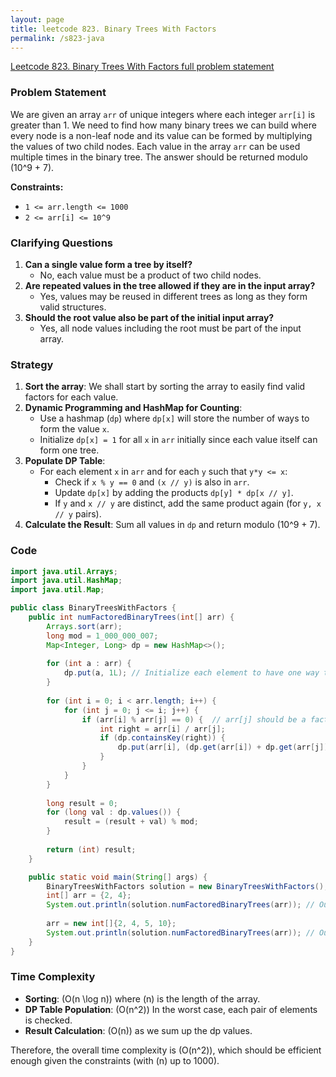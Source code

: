 ```yaml
---
layout: page
title: leetcode 823. Binary Trees With Factors
permalink: /s823-java
---
```

[Leetcode 823. Binary Trees With Factors full problem statement](https://algoadvance.github.io/algoadvance/l823)
### Problem Statement
We are given an array `arr` of unique integers where each integer `arr[i]` is greater than 1. We need to find how many binary trees we can build where every node is a non-leaf node and its value can be formed by multiplying the values of two child nodes. Each value in the array `arr` can be used multiple times in the binary tree. The answer should be returned modulo \(10^9 + 7\).

**Constraints:**
- `1 <= arr.length <= 1000`
- `2 <= arr[i] <= 10^9`

### Clarifying Questions
1. **Can a single value form a tree by itself?**
   - No, each value must be a product of two child nodes.
2. **Are repeated values in the tree allowed if they are in the input array?**
   - Yes, values may be reused in different trees as long as they form valid structures.
3. **Should the root value also be part of the initial input array?**
   - Yes, all node values including the root must be part of the input array.

### Strategy
1. **Sort the array**: We shall start by sorting the array to easily find valid factors for each value.
2. **Dynamic Programming and HashMap for Counting**:
   - Use a hashmap (`dp`) where `dp[x]` will store the number of ways to form the value `x`.
   - Initialize `dp[x] = 1` for all `x` in `arr` initially since each value itself can form one tree.
3. **Populate DP Table**:
   - For each element `x` in `arr` and for each `y` such that `y*y <= x`:
     - Check if `x % y == 0` and `(x // y)` is also in `arr`.
     - Update `dp[x]` by adding the products `dp[y] * dp[x // y]`. 
     - If `y` and `x // y` are distinct, add the same product again (for `y, x // y` pairs).
4. **Calculate the Result**: Sum all values in `dp` and return modulo \(10^9 + 7\).

### Code
```java
import java.util.Arrays;
import java.util.HashMap;
import java.util.Map;

public class BinaryTreesWithFactors {
    public int numFactoredBinaryTrees(int[] arr) {
        Arrays.sort(arr);
        long mod = 1_000_000_007;
        Map<Integer, Long> dp = new HashMap<>();
        
        for (int a : arr) {
            dp.put(a, 1L); // Initialize each element to have one way to be a single node tree
        }
        
        for (int i = 0; i < arr.length; i++) {
            for (int j = 0; j <= i; j++) {
                if (arr[i] % arr[j] == 0) {  // arr[j] should be a factor of arr[i]
                    int right = arr[i] / arr[j];
                    if (dp.containsKey(right)) {
                        dp.put(arr[i], (dp.get(arr[i]) + dp.get(arr[j]) * dp.get(right)) % mod);
                    }
                }
            }
        }
        
        long result = 0;
        for (long val : dp.values()) {
            result = (result + val) % mod;
        }
        
        return (int) result;
    }

    public static void main(String[] args) {
        BinaryTreesWithFactors solution = new BinaryTreesWithFactors();
        int[] arr = {2, 4};
        System.out.println(solution.numFactoredBinaryTrees(arr)); // Output: 3
        
        arr = new int[]{2, 4, 5, 10};
        System.out.println(solution.numFactoredBinaryTrees(arr)); // Output: 7
    }
}
```

### Time Complexity
- **Sorting**: \(O(n \log n)\) where \(n\) is the length of the array.
- **DP Table Population**: \(O(n^2)\) In the worst case, each pair of elements is checked.
- **Result Calculation**: \(O(n)\) as we sum up the dp values.
  
Therefore, the overall time complexity is \(O(n^2)\), which should be efficient enough given the constraints (with \(n\) up to 1000).